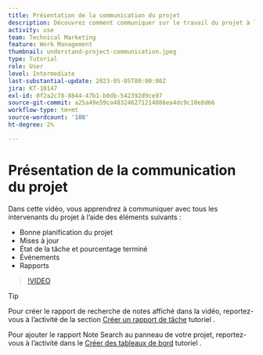 ```yaml
---
title: Présentation de la communication du projet
description: Découvrez comment communiquer sur le travail du projet à l’aide d’une bonne planification de projet, de mises à jour, de l’état de la tâche, du pourcentage de réalisation, des problèmes et des rapports.
activity: use
team: Technical Marketing
feature: Work Management
thumbnail: understand-project-communication.jpeg
type: Tutorial
role: User
level: Intermediate
last-substantial-update: 2023-05-05T00:00:00Z
jira: KT-10147
exl-id: 0f2a2c78-8844-47b1-b0db-542392d9ce97
source-git-commit: a25a49e59ca483246271214886ea4dc9c10e8d66
workflow-type: tm+mt
source-wordcount: '108'
ht-degree: 2%

---
```


# Présentation de la communication du projet

Dans cette vidéo, vous apprendrez à communiquer avec tous les intervenants du projet à l’aide des éléments suivants :

* Bonne planification du projet
* Mises à jour
* État de la tâche et pourcentage terminé
* Événements
* Rapports

>[!VIDEO](https://video.tv.adobe.com/v/3419150/?quality=12&learn=on)

>[!TIP]
>
>Pour créer le rapport de recherche de notes affiché dans la vidéo, reportez-vous à l’activité de la section [Créer un rapport de tâche](https://experienceleague.adobe.com/docs/workfront-learn/tutorials-workfront/reporting/basic-reporting/create-a-task-report.html?lang=en) tutoriel .
>
>Pour ajouter le rapport Note Search au panneau de votre projet, reportez-vous à l’activité dans le [Créer des tableaux de bord](https://experienceleague.adobe.com/docs/workfront-learn/tutorials-workfront/reporting/basic-reporting/create-dashboards.html?lang=en) tutoriel .
